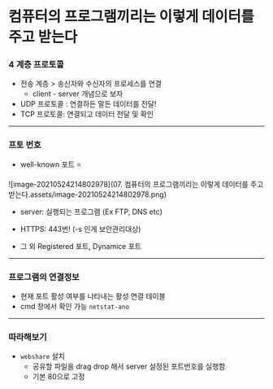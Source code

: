# 컴퓨터의 프로그램끼리는 이렇게 데이터를 주고 받는다



### 4 계층 프로토콜 

- 전송 계층 > 송신자와 수신자의 프로세스를 연결
  - client - server 개념으로 보자 
- UDP 프로토콜 : 연결하든 말든 데이터를 전달!
- TCP 프로토콜: 연결되고 데이터 전달 및 확인 

<hr>

### 프토 번호 

- well-known 포트 :star:

![image-20210524214802978](07. 컴퓨터의 프로그램끼리는 이렇게 데이터를 주고 받는다.assets/image-20210524214802978.png)

- server: 실행되는 프로그램  (Ex FTP, DNS etc)
- HTTPS: 443번! (-s 인게 보안관리대상)

- 그 외 Registered 포트, Dynamice 포트 

<hr>

### 프로그램의 연결정보

- 현재 포트 활성 여부를 나타내는 활성 연결 테이블 
- cmd 창에서 확인 가능 `netstat-ano`



<hr>

### 따라해보기

- `webshare` 설치 
  - 공유할 파일을 drag drop 해서 server 설정된 포트번호를 실행함 
  - 기본 80으로 고정 